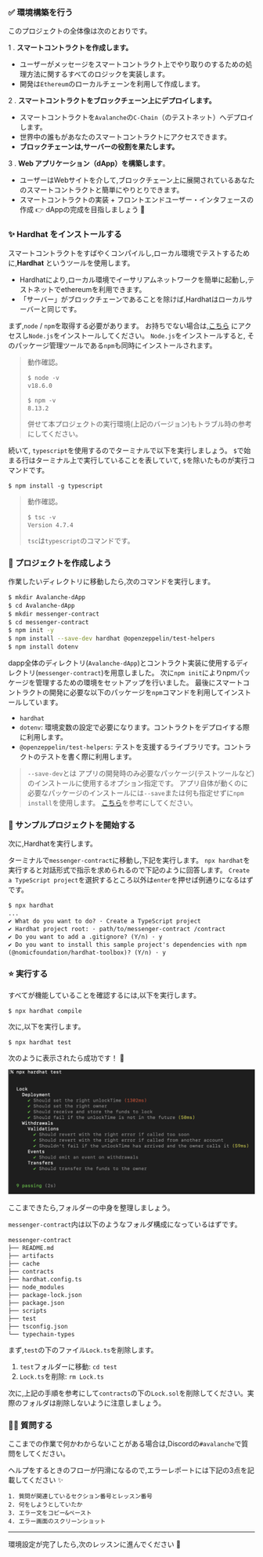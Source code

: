 ### ✅ 環境構築を行う

このプロジェクトの全体像は次のとおりです。

1 \. **スマートコントラクトを作成します。**

- ユーザーがメッセージをスマートコントラクト上でやり取りのするための処理方法に関するすべてのロジックを実装します。
- 開発は`Ethereum`のローカルチェーンを利用して作成します。

2 \. **スマートコントラクトをブロックチェーン上にデプロイします。**

- スマートコントラクトを`Avalanche`の`C-Chain`（のテストネット）へデプロイします。
- 世界中の誰もがあなたのスマートコントラクトにアクセスできます。
- **ブロックチェーンは,サーバーの役割を果たします。**

3 \. **Web アプリケーション（dApp）を構築します**。

- ユーザーはWebサイトを介して,ブロックチェーン上に展開されているあなたのスマートコントラクトと簡単にやりとりできます。
- スマートコントラクトの実装 + フロントエンドユーザー・インタフェースの作成 👉 dAppの完成を目指しましょう 🎉

### ✨ Hardhat をインストールする

スマートコントラクトをすばやくコンパイルし,ローカル環境でテストするために,**Hardhat** というツールを使用します。

- Hardhatにより,ローカル環境でイーサリアムネットワークを簡単に起動し,テストネットでethereumを利用できます。
- 「サーバー」がブロックチェーンであることを除けば,Hardhatはローカルサーバーと同じです。

まず,`node` / `npm`を取得する必要があります。
お持ちでない場合は,[こちら](https://hardhat.org/tutorial/setting-up-the-environment#installing-node.js) にアクセスし`Node.js`をインストールしてください。
`Node.js`をインストールすると, そのパッケージ管理ツールである`npm`も同時にインストールされます。

> 動作確認。
>
> ```
> $ node -v
> v18.6.0
> ```
>
> ```
> $ npm -v
> 8.13.2
> ```
>
> 併せて本プロジェクトの実行環境(上記のバージョン)もトラブル時の参考にしてください。

続いて, `typescript`を使用するのでターミナルで以下を実行しましょう。
`$`で始まる行はターミナル上で実行していることを表していて, `$`を除いたものが実行コマンドです。

```
$ npm install -g typescript
```

> 動作確認。
>
> ```
> $ tsc -v
> Version 4.7.4
> ```
>
> `tsc`は`typescript`のコマンドです。

### 🛫 プロジェクトを作成しよう

作業したいディレクトリに移動したら,次のコマンドを実行します。

```bash
$ mkdir Avalanche-dApp
$ cd Avalanche-dApp
$ mkdir messenger-contract
$ cd messenger-contract
$ npm init -y
$ npm install --save-dev hardhat @openzeppelin/test-helpers
$ npm install dotenv
```

dapp全体のディレクトリ(`Avalanche-dApp`)とコントラクト実装に使用するディレクトリ(`messenger-contract`)を用意しました。
次に`npm init`によりnpmパッケージを管理するための環境をセットアップを行いました。
最後にスマートコントラクトの開発に必要な以下のパッケージを`npm`コマンドを利用してインストールしています。

- `hardhat`
- `dotenv`: 環境変数の設定で必要になります。コントラクトをデプロイする際に利用します。
- `@openzeppelin/test-helpers`: テストを支援するライブラリです。コントラクトのテストを書く際に利用します。

> `--save-dev`とは
> アプリの開発時のみ必要なパッケージ(テストツールなど)のインストールに使用するオプション指定です。
> アプリ自体が動くのに必要なパッケージのインストールには`--save`または何も指定せずに`npm install`を使用します。
> [こちら](https://stackoverflow.com/questions/22891211/what-is-the-difference-between-save-and-save-dev)を参考にしてください。

### 👏 サンプルプロジェクトを開始する

次に,Hardhatを実行します。

ターミナルで`messenger-contract`に移動し,下記を実行します。
`npx hardhat`を実行すると対話形式で指示を求められるので下記のように回答します。
`Create a TypeScript project`を選択するところ以外は`enter`を押せば例通りになるはずです。

```
$ npx hardhat
...
✔ What do you want to do? · Create a TypeScript project
✔ Hardhat project root: · path/to/messenger-contract /contract
✔ Do you want to add a .gitignore? (Y/n) · y
✔ Do you want to install this sample project's dependencies with npm (@nomicfoundation/hardhat-toolbox)? (Y/n) · y
```

### ⭐️ 実行する

すべてが機能していることを確認するには,以下を実行します。

```
$ npx hardhat compile
```

次に,以下を実行します。

```
$ npx hardhat test
```

次のように表示されたら成功です！ 🎉

![](/public/images/AVAX-Messenger/section-1/1_1_1.png)

ここまできたら,フォルダーの中身を整理しましょう。

`messenger-contract`内は以下のようなフォルダ構成になっているはずです。

```
messenger-contract
├── README.md
├── artifacts
├── cache
├── contracts
├── hardhat.config.ts
├── node_modules
├── package-lock.json
├── package.json
├── scripts
├── test
├── tsconfig.json
└── typechain-types
```

まず,`test`の下のファイル`Lock.ts`を削除します。

1. `test`フォルダーに移動: `cd test`
2. `Lock.ts`を削除: `rm Lock.ts`

次に,上記の手順を参考にして`contracts`の下の`Lock.sol`を削除してください。実際のフォルダは削除しないように注意しましょう。

### 🙋‍♂️ 質問する

ここまでの作業で何かわからないことがある場合は,Discordの`#avalanche`で質問をしてください。

ヘルプをするときのフローが円滑になるので,エラーレポートには下記の3点を記載してください ✨

```
1. 質問が関連しているセクション番号とレッスン番号
2. 何をしようとしていたか
3. エラー文をコピー&ペースト
4. エラー画面のスクリーンショット
```

---

環境設定が完了したら,次のレッスンに進んでください 🎉
